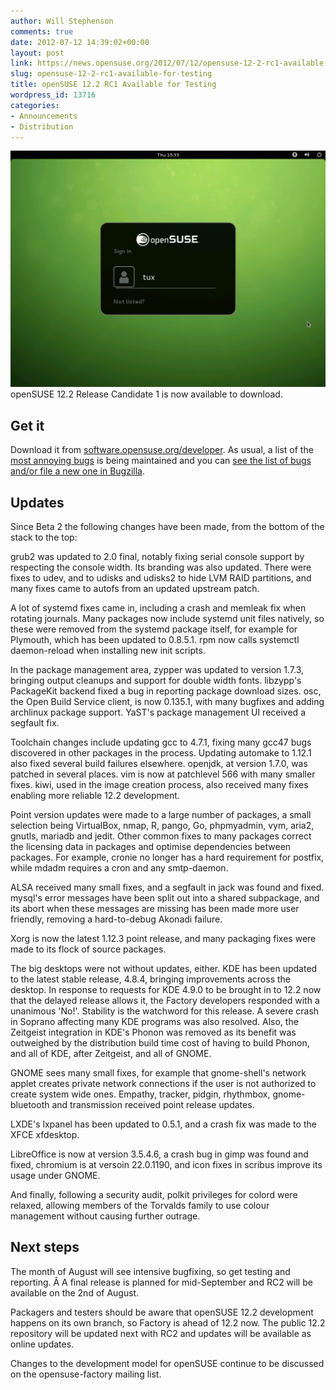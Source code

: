 ```yaml
---
author: Will Stephenson
comments: true
date: 2012-07-12 14:39:02+00:00
layout: post
link: https://news.opensuse.org/2012/07/12/opensuse-12-2-rc1-available-for-testing/
slug: opensuse-12-2-rc1-available-for-testing
title: openSUSE 12.2 RC1 Available for Testing
wordpress_id: 13716
categories:
- Announcements
- Distribution
---
```


[![](/wp-content/uploads/2012/07/gdm.png)](http://news.opensuse.org/2012/07/12/opensuse-12-2-rc1-available-for-testing/gdm/)openSUSE 12.2 Release Candidate 1 is now available to download.


## Get it


Download it from [software.opensuse.org/developer](http://software.opensuse.org/developer/). As usual, a list of the [most annoying bugs](http://en.opensuse.org/openSUSE:Most_annoying_bugs_12.2_dev#openSUSE_12.2_RC_1) is being maintained and you can [see the list of bugs](https://bugzilla.novell.com/query.cgi?classification=openSUSE&field0-0-0=op_sys&product=openSUSE%2012.2&query_format=advanced&resolution=---&type0-0-0=substring&value0-0-0=openSUSE) [and/or file a new one in Bugzilla](https://bugzilla.novell.com/enter_bug.cgi?product=openSUSE%2012.2&format=guided).


## Updates


Since Beta 2 the following changes have been made, from the bottom of the stack to the top:<!-- more -->

grub2 was updated to 2.0 final, notably fixing serial console support by respecting the console width. Its branding was also updated. There were fixes to udev, and to udisks and udisks2 to hide LVM RAID partitions, and many fixes came to autofs from an updated upstream patch.

A lot of systemd fixes came in, including a crash and memleak fix when rotating journals. Many packages now include systemd unit files natively, so these were removed from the systemd package itself, for example for Plymouth, which has been updated to 0.8.5.1. rpm now calls systemctl daemon-reload when installing new init scripts.

In the package management area, zypper was updated to version 1.7.3, bringing output cleanups and support for double width fonts. libzypp's PackageKit backend fixed a bug in reporting package download sizes. osc, the Open Build Service client, is now 0.135.1, with many bugfixes and adding archlinux package support. YaST's package management UI received a segfault fix.

Toolchain changes include updating gcc to 4.7.1, fixing many gcc47 bugs discovered in other packages in the process. Updating automake to 1.12.1 also fixed several build failures elsewhere. openjdk, at version 1.7.0, was patched in several places. vim is now at patchlevel 566 with many smaller fixes. kiwi, used in the image creation process, also received many fixes enabling more reliable 12.2 development.

Point version updates were made to a large number of packages, a small selection being VirtualBox, nmap, R, pango, Go, phpmyadmin, vym, aria2, gnutls, mariadb and jedit. Other common fixes to many packages correct the licensing data in packages and optimise dependencies between packages. For example, cronie no longer has a hard requirement for postfix, while mdadm requires a cron and any smtp-daemon.

ALSA received many small fixes, and a segfault in jack was found and fixed. mysql's error messages have been split out into a shared subpackage, and its abort when these messages are missing has been made more user friendly, removing a hard-to-debug Akonadi failure.

Xorg is now the latest 1.12.3 point release, and many packaging fixes were made to its flock of source packages.

The big desktops were not without updates, either. KDE has been updated to the latest stable release, 4.8.4, bringing improvements across the desktop. In response to requests for KDE 4.9.0 to be brought in to 12.2 now that the delayed release allows it, the Factory developers responded with a unanimous 'No!'. Stability is the watchword for this release. A severe crash in Soprano affecting many KDE programs was also resolved. Also, the Zeitgeist integration in KDE's Phonon was removed as its benefit was outweighed by the distribution build time cost of having to build Phonon, and all of KDE, after Zeitgeist, and all of GNOME.

GNOME sees many small fixes, for example that gnome-shell's network applet creates private network connections if the user is not authorized to create system wide ones. Empathy, tracker, pidgin, rhythmbox, gnome-bluetooth and transmission received point release updates.

LXDE's lxpanel has been updated to 0.5.1, and a crash fix was made to the XFCE xfdesktop.

LibreOffice is now at version 3.5.4.6, a crash bug in gimp was found and fixed, chromium is at versoin 22.0.1190, and icon fixes in scribus improve its usage under GNOME.

And finally, following a security audit, polkit privileges for colord were relaxed, allowing members of the Torvalds family to use colour management without causing further outrage.


## Next steps


The month of August will see intensive bugfixing, so get testing and reporting. Â A final release is planned for mid-September and RC2 will be available on the 2nd of August.

Packagers and testers should be aware that openSUSE 12.2 development happens on its own branch, so Factory is ahead of 12.2 now. The public 12.2 repository will be updated next with RC2 and updates will be available as online updates.

Changes to the development model for openSUSE continue to be discussed on the opensuse-factory mailing list.
